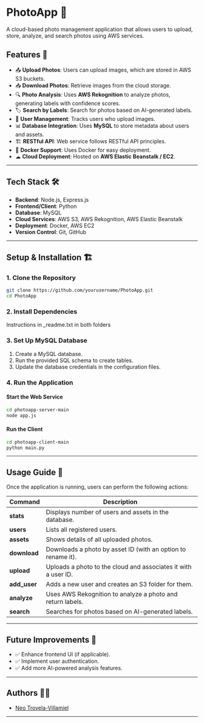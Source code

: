 # **PhotoApp 📸**  
A cloud-based photo management application that allows users to upload, store, analyze, and search photos using AWS services.

## **Features 🚀**  
- 📤 **Upload Photos**: Users can upload images, which are stored in AWS S3 buckets.  
- 📥 **Download Photos**: Retrieve images from the cloud storage.  
- 🔍 **Photo Analysis**: Uses **AWS Rekognition** to analyze photos, generating labels with confidence scores.  
- 🏷 **Search by Labels**: Search for photos based on AI-generated labels.  
- 👤 **User Management**: Tracks users who upload images.  
- 📊 **Database Integration**: Uses **MySQL** to store metadata about users and assets.  
- 🏗 **RESTful API**: Web service follows RESTful API principles.  
- 🐳 **Docker Support**: Uses Docker for easy deployment.  
- ☁ **Cloud Deployment**: Hosted on **AWS Elastic Beanstalk / EC2**.  

---

## **Tech Stack 🛠**  
- **Backend**: Node.js, Express.js  
- **Frontend/Client**: Python  
- **Database**: MySQL  
- **Cloud Services**: AWS S3, AWS Rekognition, AWS Elastic Beanstalk  
- **Deployment**: Docker, AWS EC2  
- **Version Control**: Git, GitHub  

---

## **Setup & Installation 🏗**  

### **1. Clone the Repository**  
```bash
git clone https://github.com/yourusername/PhotoApp.git
cd PhotoApp
```

### **2. Install Dependencies**  
Instructions in _readme.txt in both folders

### **3. Set Up MySQL Database**  
1. Create a MySQL database.  
2. Run the provided SQL schema to create tables.  
3. Update the database credentials in the configuration files.

### **4. Run the Application**  
#### **Start the Web Service**  
```bash
cd photoapp-server-main
node app.js
```

#### **Run the Client**  
```bash
cd photoapp-client-main
python main.py
```

---

## **Usage Guide 📖**  
Once the application is running, users can perform the following actions:

| Command | Description |
|---------|------------|
| **stats** | Displays number of users and assets in the database. |
| **users** | Lists all registered users. |
| **assets** | Shows details of all uploaded photos. |
| **download** | Downloads a photo by asset ID (with an option to rename it). |
| **upload** | Uploads a photo to the cloud and associates it with a user ID. |
| **add_user** | Adds a new user and creates an S3 folder for them. |
| **analyze** | Uses AWS Rekognition to analyze a photo and return labels. |
| **search** | Searches for photos based on AI-generated labels. |

---

## **Future Improvements 🚀**  
- ✅ Enhance frontend UI (if applicable).  
- ✅ Implement user authentication.  
- ✅ Add more AI-powered analysis features.  

---

## **Authors 👨‍💻**  
- [Neo Trovela-Villamiel](https://github.com/NeoTrovela)  

---
